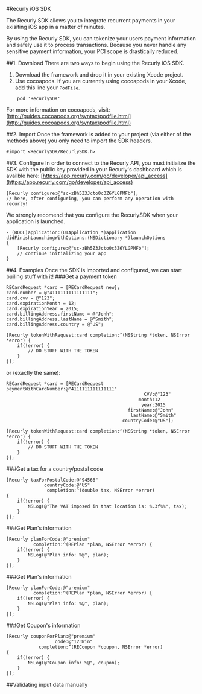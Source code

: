 #Recurly iOS SDK

The Recurly SDK allows you to integrate recurrent payments in your exisiting iOS app in a matter of minutes.

By using the Recurly SDK, you can tokenize your users payment information and safely use it to process transactions. Because you never handle any sensitive payment information, your PCI scope is drastically reduced.

##1. Download
There are two ways to begin using the Recurly iOS SDK.
  
1. Download the framework and drop it in your existing Xcode project.
2. Use cocoapods. If you are currently using cocoapods in your Xcode, add this line your `PodFile`.

```
	pod 'RecurlySDK'
```
For more information on cocoapods, visit: [http://guides.cocoapods.org/syntax/podfile.html](http://guides.cocoapods.org/syntax/podfile.html)

##2. Import
Once the framework is added to your project (via either of the methods above) you only need to import the SDK headers.

```obj-c
#import <RecurlySDK/RecurlySDK.h>
```

##3. Configure
In order to connect to the Recurly API, you must initialize the SDK with the public key provided in your Recurly's dashboard which is availble here: [https://app.recurly.com/go/developer/api_access](https://app.recurly.com/go/developer/api_access)

```obj-c
[Recurly configure:@"sc-zBh5Z3Jcto0c3Z6YLGPMFb"];
// here, after configuring, you can perform any operation with recurly!
```

We strongly recomend that you configure the RecurlySDK when your application is launched.

```obj-c
- (BOOL)application:(UIApplication *)application didFinishLaunchingWithOptions:(NSDictionary *)launchOptions
{
    [Recurly configure:@"sc-zBh5Z3Jcto0c3Z6YLGPMFb"];
    // continue initializing your app
}    
```

##4. Examples
Once the SDK is imported and configured, we can start builing stuff with it!
###Get a payment token
```obj-c
RECardRequest *card = [RECardRequest new];
card.number = @"4111111111111111";
card.cvv = @"123";
card.expirationMonth = 12;
card.expirationYear = 2015;
card.billingAddress.firstName = @"Jonh";
card.billingAddress.lastName = @"Smith";
card.billingAddress.country = @"US";

[Recurly tokenWithRequest:card completion:^(NSString *token, NSError *error) {
    if(!error) {
        // DO STUFF WITH THE TOKEN
    }
}];
```

or (exactly the same):

```obj-c
RECardRequest *card = [RECardRequest paymentWithCardNumber:@"4111111111111111"
                                                   CVV:@"123"
                                                 month:12
                                                  year:2015
                                             firstName:@"John"
                                              lastName:@"Smith"
                                           countryCode:@"US"];

[Recurly tokenWithRequest:card completion:^(NSString *token, NSError *error) {
    if(!error) {
        // DO STUFF WITH THE TOKEN
    }
}];
```


###Get a tax for a country/postal code

```obj-c
[Recurly taxForPostalCode:@"94566"
              countryCode:@"US"
               completion:^(double tax, NSError *error)
{
    if(!error) {
        NSLog(@"The VAT imposed in that location is: %.3f%%", tax);
    }
}];
```

###Get Plan's information

```obj-c
[Recurly planForCode:@"premium"
          completion:^(REPlan *plan, NSError *error) {
    if(!error) {
        NSLog(@"Plan info: %@", plan);
    }
}];
```

###Get Plan's information

```obj-c
[Recurly planForCode:@"premium"
          completion:^(REPlan *plan, NSError *error) {
    if(!error) {
        NSLog(@"Plan info: %@", plan);
    }
}];
```

###Get Coupon's information

```obj-c
[Recurly couponForPlan:@"premium"
                  code:@"123Win"
            completion:^(RECoupon *coupon, NSError *error)
{
    if(!error) {
        NSLog(@"Coupon info: %@", coupon);
    }
}];
```

##Validating input data manually